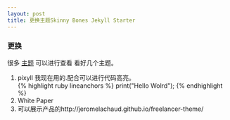 ```yaml
---
layout: post
title: 更换主题Skinny Bones Jekyll Starter
---
```

### 更换
很多 [主题](https://github.com/jekyll/jekyll/wiki/themes) 可以进行查看
看好几个主题。

1. pixyll 我现在用的.配合可以进行代码高亮。      
{% highlight ruby lineanchors %}
print("Hello Wolrd");
{% endhighlight %}
2. White Paper
3. 可以展示产品的http://jeromelachaud.github.io/freelancer-theme/



